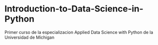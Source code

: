 # Introduction-to-Data-Science-in-Python
Primer curso de la especializacion Applied Data Science with Python de la Universidad de Míchigan
